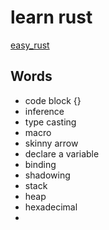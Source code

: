 # learn rust

[easy_rust](https://github.com/Dhghomon/easy_rust)

## Words

- code block {}
- inference
- type casting
- macro
- skinny arrow
- declare a variable
- binding
- shadowing
- stack
- heap
- hexadecimal
-
